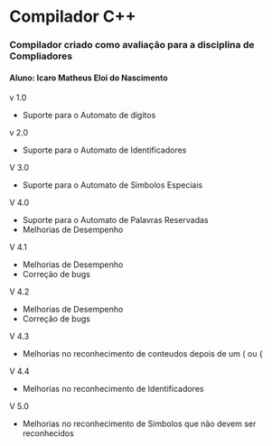 <h1>Compilador C++</h1>
<h3>Compilador criado como avaliação para a disciplina de Compliadores</h3>
<h4>Aluno: Icaro Matheus Eloi do Nascimento</h4>

v 1.0
- Suporte para o Automato de digitos

v 2.0
- Suporte para o Automato de Identificadores

V 3.0
- Suporte para o Automato de Simbolos Especiais

V 4.0
- Suporte para o Automato de Palavras Reservadas
- Melhorias de Desempenho

V 4.1
- Melhorias de Desempenho
- Correção de bugs 

V 4.2 
- Melhorias de Desempenho
- Correção de bugs

V 4.3
- Melhorias no reconhecimento de conteudos depois de um ( ou {

V 4.4
- Melhorias no reconhecimento de Identificadores

V 5.0 
- Melhorias no reconhecimento de Simbolos que não devem ser reconhecidos
